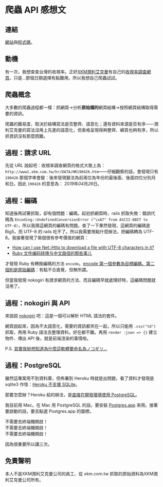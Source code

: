 # 爬蟲 API 感想文

## 連結
[網站](https://tw-tv-measure-by-xkm.herokuapp.com/)與[程式碼](https://github.com/iigmir/tw-tv-measure-by-xkm)。

## 動機
有一次，我想查查台灣的收視率。正好[XKM潤利艾克曼](http://www.xkm.com.tw)有自己的[收視率調查網頁](http://www1.xkm.com.tw/hr/ht_top.asp)。只是...那個日期選擇有點難用。所以我想自己爬蟲試試。

## 爬蟲概念
大多數的爬蟲過程都一樣：抓網頁→分析**原始檔的**網頁結構→按照網頁結構取得需要的資訊。

爬蟲的難易度，取決於結構寫法是否整齊、語意化；還有資料來源是否有序——潤利艾克曼的寫法沒用上先進的語意化，但表格呈現得夠整齊、網頁也夠有序，所以抓資訊沒有那麼困難。

## 過程：請求 URL
先從 URL 說起吧：收視率調查網頁的格式大致上為：`http://www1.xkm.com.tw/hr/DATA/HR190426.htm`——仔細觀察的話，會發現只有 `190426` 那個字串會變：後來發現變法為前兩位為年份的最後面、後面四位分別月和日。因此 `190426` 的意思為： 20*19*年*04*月*26*日。

## 過程：編碼
知道後再試著抓取，卻有個問題：編碼。起初抓網頁時，rails 抓取失敗：錯誤代碼為 `Encoding::UndefinedConversionError ("\xA7" from ASCII-8BIT to UTF-8)`，所以我猜這網頁的編碼有問題。查了一下果然發現，這網頁的編碼是 Big5，而 UTF-8 的 rails 吃不了。所以我需要用點什麼辦法，把編碼轉為 UTF-8。我接著發現了兩個很有參考價值的網頁：

* [How can I use Net::Http to download a file with UTF-8 characters in it?](https://stackoverflow.com/questions/33270851/how-can-i-use-nethttp-to-download-a-file-with-utf-8-characters-in-it)
* [Ruby 文件编码转换与中文路径的那些事儿](https://ruby-china.org/topics/101)

才發現 Ruby 有轉換編碼的方法 `encode`。[encode 第一個參數為目標編碼、第二個則是原始編碼](https://ref.xaio.jp/ruby/classes/string/encode)：有點不合直覺，但無所謂。

但當我發現 nokogiri 有請求網頁的方法、而且編碼早就處理好時，這編碼問題就沒用了。

## 過程：nokogiri 與 API
來說說 [nokogiri](https://nokogiri.org) 吧：這是一個可以解析 HTML 語法的套件。

網頁說起來，因為不太語意化，需要的資訊都夾在一起，所以只能用 `.css("td")` 抓取，再用 Ruby 語法去整理資料。好在都不難。再用 `render :json => {}` 建立物件、傳出 API 後，就是前端渲染的事情啦。

P.S. [其實我挺想知道為什麼這軟體要命名為ノコギリ...](https://onepiece.fandom.com/wiki/Arlong)

## 過程：PostgreSQL
雖然這專案用不到資料庫，但佈署到 Heroku 時就是出問題，看了資料才發現是 sqlite3 作怪：[Heroku 不支援 SQLite](https://devcenter.heroku.com/articles/sqlite3)。

那要怎麼辦？Heroku 給的辦法，是[直接在開發環境使用 PostgreSQL](https://devcenter.heroku.com/articles/heroku-postgresql#local-setup)。

我目前用 Mac。在 Mac 用 PostgreSQL 的話，要安裝 [Postgres.app](https://postgresapp.com/) 來用。接著要啟動的話，要去點選 Postgres.app 的圖標。

不需要去終端機開啟！<br />
不需要去終端機開啟！<br />
不需要去終端機開啟！

因為很重要所以講三次。

## 免責聲明
本人不是XKM潤利艾克曼公司的員工、從 xkm.com.tw 抓取的原始資料為XKM潤利艾克曼公司所有。